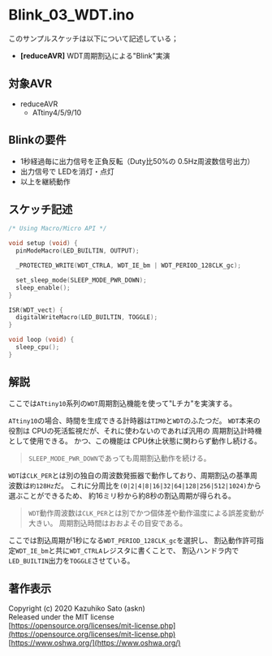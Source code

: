 # Blink_03_WDT.ino

このサンプルスケッチは以下について記述している；

- __[reduceAVR]__ WDT周期割込による"Blink"実演

## 対象AVR

- reduceAVR
  - ATtiny4/5/9/10

## Blinkの要件

- 1秒経過毎に出力信号を正負反転（Duty比50%の 0.5Hz周波数信号出力）
- 出力信号で LEDを消灯・点灯
- 以上を継続動作

## スケッチ記述

```c
/* Using Macro/Micro API */

void setup (void) {
  pinModeMacro(LED_BUILTIN, OUTPUT);

  _PROTECTED_WRITE(WDT_CTRLA, WDT_IE_bm | WDT_PERIOD_128CLK_gc);

  set_sleep_mode(SLEEP_MODE_PWR_DOWN);
  sleep_enable();
}

ISR(WDT_vect) {
  digitalWriteMacro(LED_BUILTIN, TOGGLE);
}

void loop (void) {
  sleep_cpu();
}
```

## 解説

ここでは`ATtiny10`系列の`WDT`周期割込機能を使って"Lチカ"を実演する。

`ATtiny10`の場合、時間を生成できる計時器は`TIM0`と`WDT`のふたつだ。
`WDT`本来の役割は CPUの死活監視だが、それに使わないのであれば汎用の
周期割込計時機として使用できる。
かつ、この機能は CPU休止状態に関わらず動作し続ける。

> `SLEEP_MODE_PWR_DOWN`であっても周期割込動作を続ける。

`WDT`は`CLK_PER`とは別の独自の周波数発振器で動作しており、周期割込の基準周波数は`約128Hz`だ。
これに分周比を`(0|2|4|8|16|32|64|128|256|512|1024)`から選ぶことができるため、
約16ミリ秒から約8秒の割込周期が得られる。

> `WDT`動作周波数は`CLK_PER`とは別でかつ個体差や動作温度による誤差変動が大きい。
周期割込時間はおおよその目安である。

ここでは割込周期が1秒になる`WDT_PERIOD_128CLK_gc`を選択し、
割込動作許可指定`WDT_IE_bm`と共に`WDT_CTRLA`レジスタに書くことで、
割込ハンドラ内で`LED_BUILTIN`出力を`TOGGLE`させている。

## 著作表示

Copyright (c) 2020 Kazuhiko Sato (askn) \
Released under the MIT license \
[https://opensource.org/licenses/mit-license.php](https://opensource.org/licenses/mit-license.php) \
[https://www.oshwa.org/](https://www.oshwa.org/)

